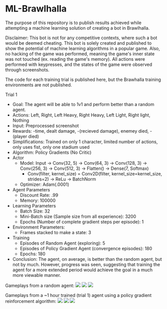 # ML-Brawlhalla
The purpose of this repository is to publish results achieved while attempting a machine learning solution of creating a bot in Brawlhalla.

Disclaimer: This bot is not for any competitive contexts, where such a bot would be deemed cheating. This bot is solely created and published to show the potential of machine learning algorithms in a popular game. Also, no hacking of the game was performed, meaning the game's inner state was not touched (ex. reading the game's memory). All actions were performed with keypresses, and the states of the game were observed through screenshots.

The code for each training trial is published here, but the Brawhalla training environments are not published.

Trial 1
- Goal: The agent will be able to 1v1 and perform better than a random agent.
- Actions: Left, Right, Left Heavy, Right Heavy, Left Light, Right light, Nothing
- Input: Preprocessed screenshot
- Rewards: -time, dealt damage, -(recieved damage), enemey died, -(player died)
- Simplifications: Trained on only 1 character, limited number of actions, only uses fist, only one stadium used
- Algorithm: Policy Gradients (No Critic)
- Actor
  - Model: Input -> Conv(32, 5) -> Conv(64, 3) -> Conv(128, 3) -> Conv(256, 3) -> Conv(512, 3) -> Flatten() -> Dense(7, Softmax)
    - Conv(filter, kernel_size) = Conv2D(filter, kernel_size=kernel_size, strides=2) -> ReLu -> BatchNorm 
  - Optimizer: Adam(.0001)
- Agent Parameters
  - Discount Rate: .99
  - Memory: 100000
- Learning Parameters
  - Batch Size: 32
  - Mini-Batch size (Sample size from all experience): 3200
  - Epochs (Number of complete gradient steps per episode): 1
- Environment Parameters:
  - Frames stacked to make a state: 3
- Training
  - Episodes of Random Agent (exploring): 5
  - Episodes of Policy Gradient Agent (convergence episodes): 180
  - Epochs: 180
- Conclusion: The agent, on average, is better than the random agent, but not by much. However, progress was seen, suggesting that training the agent for a more extended period would achieve the goal in a much more viewable manner.

Gameplays from a random agent:
![](./gifs/random_1.gif)
![](./gifs/random_2.gif)
![](./gifs/random_3.gif)

Gameplays from a ~1 hour trained (trial 1) agent using a policy gradient reinforcement algorithm:
![](./gifs/trained_t1_1.gif)
![](./gifs/trained_t1_2.gif)
![](./gifs/trained_t1_3.gif)
